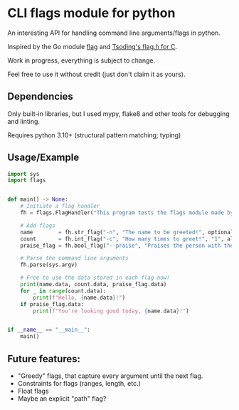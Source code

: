# CLI flags module for python

An interesting API for handling command line arguments/flags in python.

Inspired by the Go module [flag](https://pkg.go.dev/flag) and [Tsoding's flag.h for C](https://github.com/tsoding/flag.h).

Work in progress, everything is subject to change.

Feel free to use it without credit (just don't claim it as yours).

## Dependencies

Only built-in libraries, but I used mypy, flake8 and other tools for debugging and linting.

Requires python 3.10+ (structural pattern matching; typing)

## Usage/Example

```py
import sys
import flags


def main() -> None:
    # Initiate a flag handler
    fh = flags.FlagHandler("This program tests the flags module made by github.com/meee-low.")

    # Add flags
    name        = fh.str_flag("-n", "The name to be greeted!", optional=False, aliases=["--name"])
    count       = fh.int_flag("-c", "How many times to greet!", "1", aliases=["--count"])
    praise_flag = fh.bool_flag("--praise", "Praises the person with the name.")

    # Parse the command line arguments
    fh.parse(sys.argv)

    # Free to use the data stored in each flag now!
    print(name.data, count.data, praise_flag.data)
    for _ in range(count.data):
        print(f"Hello, {name.data}!")
    if praise_flag.data:
        print(f"You're looking good today, {name.data}!")


if __name__ == "__main__":
    main()

```

## Future features:

- "Greedy" flags, that capture every argument until the next flag.
- Constraints for flags (ranges, length, etc.)
- Float flags
- Maybe an explicit "path" flag?
